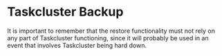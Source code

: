 Taskcluster Backup
==================

It is important to remember that the restore functionality must not
rely on any part of Taskcluster functioning, since it will probably
be used in an event that involves Taskcluster being hard down.
